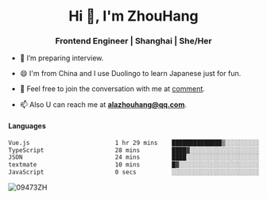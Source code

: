 <h1 align="center">Hi 👋, I'm ZhouHang</h1>

<h3 align="center">Frontend Engineer | Shanghai | She/Her</h3>

- 🤔 I’m preparing interview.
  
- 😄 I'm from China and I use Duolingo to learn Japanese just for fun.
  
- 🐨 Feel free to join the conversation with me at [comment](https://github.com/09473ZH/comment/discussions).

- 📫 Also U can reach me at **alazhouhang@qq.com**.


<h4 align="left">Languages</h4>
<!--START_SECTION:waka-->

```txt
Vue.js                        1 hr 29 mins    ██████████████▒░░░░░░░░░░   57.86 %
TypeScript                    28 mins         ████▓░░░░░░░░░░░░░░░░░░░░   18.64 %
JSON                          24 mins         ████░░░░░░░░░░░░░░░░░░░░░   15.84 %
textmate                      10 mins         █▓░░░░░░░░░░░░░░░░░░░░░░░   06.79 %
JavaScript                    0 secs          ░░░░░░░░░░░░░░░░░░░░░░░░░   00.28 %
```

<!--END_SECTION:waka-->

<p align="left"> <img src=https://github-readme-stats.vercel.app/api?username=09473ZH&show_icons=true alt=09473ZH /> </p>
